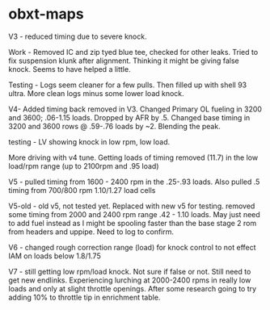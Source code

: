 # obxt-maps


V3 - reduced timing due to severe knock.  

Work - Removed IC and zip tyed blue tee, checked for other leaks. Tried to fix suspension klunk after alignment.  Thinking it might be giving false knock. Seems to have helped a little. 

Testing - Logs seem cleaner for a few pulls.  Then filled up with shell 93 ultra. More clean logs minus some lower load knock.


V4- Added timing back removed in V3. Changed Primary OL fueling in 3200 and 3600; .06-1.15 loads. Dropped by AFR by .5. Changed base timing in 3200 and 3600 rows @ .59-.76 loads by ~2. Blending the peak.

testing - LV showing knock in low rpm, low load.  

More driving with v4 tune.  Getting loads of timing removed (11.7) in the low load/rpm range (up to 2100rpm and .95 load)

V5 - pulled timing from 1600 - 2400 rpm in the .25-.93 loads.  Also pulled .5 timing from 700/800 rpm 1.10/1.27 load cells

V5-old - old v5, not tested yet. Replaced with new v5 for testing. removed some timing from 2000 and 2400 rpm range .42 - 1.10 loads. May just need to add fuel instead as I might be spooling faster than the base stage 2 rom from headers and uppipe.  Need to log to confirm.

V6 - changed rough correction range (load) for knock control to not effect IAM on loads below 1.8/1.75

V7 - still getting low rpm/load knock. Not sure if false or not. Still need to get new endlinks. Experiencing lurching at 2000-2400 rpms in really low loads and only at slight throttle openings.  After some research going to try adding 10% to throttle tip in enrichment table. 
